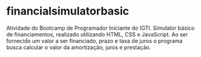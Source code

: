 # financialsimulatorbasic

Atividade do Bootcamp de Programador Iniciante do IGTI. Simulalor básico de financiamentos, realizado utilizando HTML, CSS e JavaScript.
Ao ser fornecido um valor a ser financiado, prazo e taxa de juros o programa busca calcular o valor da amortização, juros e prestação.
